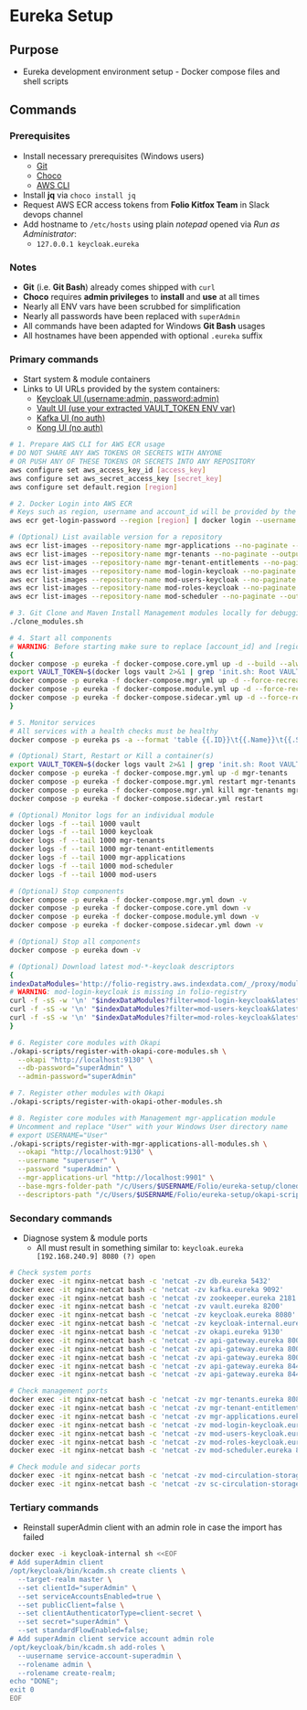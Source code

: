 # Eureka Setup

## Purpose

- Eureka development environment setup - Docker compose files and shell scripts

## Commands

### Prerequisites

- Install necessary prerequisites (Windows users)
  - [Git](<https://git-scm.com/>)
  - [Choco](<https://chocolatey.org/install>)
  - [AWS CLI](<https://docs.aws.amazon.com/cli/latest/userguide/getting-started-install.html>)
- Install **jq** via `choco install jq`
- Request AWS ECR access tokens from **Folio Kitfox Team** in Slack devops channel
- Add hostname to `/etc/hosts` using plain *notepad* opened via *Run as Administrator*:
  - `127.0.0.1 keycloak.eureka`
  
### Notes

- **Git** (i.e. **Git Bash**) already comes shipped with  `curl`
- **Choco** requires **admin privileges** to **install** and **use** at all times
- Nearly all ENV vars have been scrubbed for simplification
- Nearly all passwords have been replaced with `superAdmin`
- All commands have been adapted for Windows **Git Bash** usages
- All hostnames have been appended with optional `.eureka` suffix

### Primary commands

- Start system & module containers
- Links to UI URLs provided by the system containers:
  - [Keycloak UI (username:admin, password:admin)](<http://keycloak.eureka:8080>)
  - [Vault UI (use your extracted VAULT_TOKEN ENV var)](<http://localhost:8200>)
  - [Kafka UI (no auth)](<http://localhost:9080>)
  - [Kong UI (no auth)](<http://localhost:8002>)

```bash
# 1. Prepare AWS CLI for AWS ECR usage
# DO NOT SHARE ANY AWS TOKENS OR SECRETS WITH ANYONE 
# OR PUSH ANY OF THESE TOKENS OR SECRETS INTO ANY REPOSITORY
aws configure set aws_access_key_id [access_key] 
aws configure set aws_secret_access_key [secret_key] 
aws configure set default.region [region] 

# 2. Docker Login into AWS ECR
# Keys such as region, username and account_id will be provided by the Kitfox Team
aws ecr get-login-password --region [region] | docker login --username [username] --password-stdin [account_id].dkr.ecr.[region].amazonaws.com

# (Optional) List available version for a repository
aws ecr list-images --repository-name mgr-applications --no-paginate --output table
aws ecr list-images --repository-name mgr-tenants --no-paginate --output table
aws ecr list-images --repository-name mgr-tenant-entitlements --no-paginate --output table
aws ecr list-images --repository-name mod-login-keycloak --no-paginate --output table
aws ecr list-images --repository-name mod-users-keycloak --no-paginate --output table
aws ecr list-images --repository-name mod-roles-keycloak --no-paginate --output table
aws ecr list-images --repository-name mod-scheduler --no-paginate --output table

# 3. Git Clone and Maven Install Management modules locally for debugging, and to use their module descriptors in registration
./clone_modules.sh

# 4. Start all components
# WARNING: Before starting make sure to replace [account_id] and [region] in .env with your provided values
{
docker compose -p eureka -f docker-compose.core.yml up -d --build --always-recreate-deps --force-recreate && sleep 60
export VAULT_TOKEN=$(docker logs vault 2>&1 | grep 'init.sh: Root VAULT TOKEN is:' | sed 's/.*://' | xargs); echo $VAULT_TOKEN
docker compose -p eureka -f docker-compose.mgr.yml up -d --force-recreate && sleep 60
docker compose -p eureka -f docker-compose.module.yml up -d --force-recreate && sleep 120
docker compose -p eureka -f docker-compose.sidecar.yml up -d --force-recreate && sleep 30
}

# 5. Monitor services
# All services with a health checks must be healthy 
docker compose -p eureka ps -a --format 'table {{.ID}}\t{{.Name}}\t{{.Status}}\t{{.Image}}'

# (Optional) Start, Restart or Kill a container(s)
export VAULT_TOKEN=$(docker logs vault 2>&1 | grep 'init.sh: Root VAULT TOKEN is:' | sed 's/.*://' | xargs); echo $VAULT_TOKEN
docker compose -p eureka -f docker-compose.mgr.yml up -d mgr-tenants
docker compose -p eureka -f docker-compose.mgr.yml restart mgr-tenants mgr-tenant-entitlements mgr-applications
docker compose -p eureka -f docker-compose.mgr.yml kill mgr-tenants mgr-tenant-entitlements mgr-applications
docker compose -p eureka -f docker-compose.sidecar.yml restart

# (Optional) Monitor logs for an individual module
docker logs -f --tail 1000 vault
docker logs -f --tail 1000 keycloak
docker logs -f --tail 1000 mgr-tenants
docker logs -f --tail 1000 mgr-tenant-entitlements
docker logs -f --tail 1000 mgr-applications
docker logs -f --tail 1000 mod-scheduler
docker logs -f --tail 1000 mod-users

# (Optional) Stop components
docker compose -p eureka -f docker-compose.mgr.yml down -v 
docker compose -p eureka -f docker-compose.core.yml down -v 
docker compose -p eureka -f docker-compose.module.yml down -v 
docker compose -p eureka -f docker-compose.sidecar.yml down -v 

# (Optional) Stop all components
docker compose -p eureka down -v

# (Optional) Download latest mod-*-keycloak descriptors
{
indexDataModules='http://folio-registry.aws.indexdata.com/_/proxy/modules'
# WARNING: mod-login-keycloak is missing in folio-registry
curl -f -sS -w '\n' "$indexDataModules?filter=mod-login-keycloak&latest=1&full=true" | jq '.[0]' >"./okapi-scripts/.temp-descriptors/mod-login-keycloak-latestjson" 
curl -f -sS -w '\n' "$indexDataModules?filter=mod-users-keycloak&latest=1&full=true" | jq '.[0]' >"./okapi-scripts/.temp-descriptors/mod-users-keycloak-latest.json"
curl -f -sS -w '\n' "$indexDataModules?filter=mod-roles-keycloak&latest=1&full=true" | jq '.[0]' >"./okapi-scripts/.temp-descriptors/mod-roles-keycloak-latest.json"
}

# 6. Register core modules with Okapi
./okapi-scripts/register-with-okapi-core-modules.sh \
  --okapi "http://localhost:9130" \
  --db-password="superAdmin" \
  --admin-password="superAdmin"

# 7. Register other modules with Okapi
./okapi-scripts/register-with-okapi-other-modules.sh

# 8. Register core modules with Management mgr-application module
# Uncomment and replace "User" with your Windows User directory name
# export USERNAME="User"
./okapi-scripts/register-with-mgr-applications-all-modules.sh \
  --okapi "http://localhost:9130" \
  --username "superuser" \
  --password "superAdmin" \
  --mgr-applications-url "http://localhost:9901" \
  --base-mgrs-folder-path "/c/Users/$USERNAME/Folio/eureka-setup/cloned-modules" \
  --descriptors-path "/c/Users/$USERNAME/Folio/eureka-setup/okapi-scripts/mgr-applications"
```

### Secondary commands

- Diagnose system & module ports
  - All must result in something similar to: `keycloak.eureka [192.168.240.9] 8080 (?) open`

```bash
# Check system ports
docker exec -it nginx-netcat bash -c 'netcat -zv db.eureka 5432'
docker exec -it nginx-netcat bash -c 'netcat -zv kafka.eureka 9092'
docker exec -it nginx-netcat bash -c 'netcat -zv zookeeper.eureka 2181'
docker exec -it nginx-netcat bash -c 'netcat -zv vault.eureka 8200'
docker exec -it nginx-netcat bash -c 'netcat -zv keycloak.eureka 8080'
docker exec -it nginx-netcat bash -c 'netcat -zv keycloak-internal.eureka 8080'
docker exec -it nginx-netcat bash -c 'netcat -zv okapi.eureka 9130'
docker exec -it nginx-netcat bash -c 'netcat -zv api-gateway.eureka 8000'
docker exec -it nginx-netcat bash -c 'netcat -zv api-gateway.eureka 8001'
docker exec -it nginx-netcat bash -c 'netcat -zv api-gateway.eureka 8002'
docker exec -it nginx-netcat bash -c 'netcat -zv api-gateway.eureka 8443'
docker exec -it nginx-netcat bash -c 'netcat -zv api-gateway.eureka 8444'

# Check management ports
docker exec -it nginx-netcat bash -c 'netcat -zv mgr-tenants.eureka 8081'
docker exec -it nginx-netcat bash -c 'netcat -zv mgr-tenant-entitlements 8081'
docker exec -it nginx-netcat bash -c 'netcat -zv mgr-applications.eureka 8081'
docker exec -it nginx-netcat bash -c 'netcat -zv mod-login-keycloak.eureka 8081'
docker exec -it nginx-netcat bash -c 'netcat -zv mod-users-keycloak.eureka 8081'
docker exec -it nginx-netcat bash -c 'netcat -zv mod-roles-keycloak.eureka 8081'
docker exec -it nginx-netcat bash -c 'netcat -zv mod-scheduler.eureka 8081'

# Check module and sidecar ports
docker exec -it nginx-netcat bash -c 'netcat -zv mod-circulation-storage.eureka 8081'
docker exec -it nginx-netcat bash -c 'netcat -zv sc-circulation-storage.eureka 8081'
```

### Tertiary commands

- Reinstall superAdmin client with an admin role in case the import has failed

```bash
docker exec -i keycloak-internal sh <<EOF
# Add superAdmin client
/opt/keycloak/bin/kcadm.sh create clients \
  --target-realm master \
  --set clientId="superAdmin" \
  --set serviceAccountsEnabled=true \
  --set publicClient=false \
  --set clientAuthenticatorType=client-secret \
  --set secret="superAdmin" \
  --set standardFlowEnabled=false;
# Add superAdmin client service account admin role
/opt/keycloak/bin/kcadm.sh add-roles \
  --uusername service-account-superadmin \
  --rolename admin \
  --rolename create-realm;
echo "DONE";
exit 0
EOF
```

